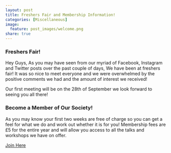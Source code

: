```yaml
---
layout: post
title: Freshers Fair and Membership Information!
categories: [Miscellaneous]
image:
  feature: post_images/welcome.png
share: true
---
```


### Freshers Fair!

Hey Guys,
As you may have seen from our myriad of Facebook, Instagram and Twitter posts over the past couple of days, We have been at freshers fair!
It was so nice to meet everyone and we were overwhelmed by the positive comments we had and the amount of interest we received!

Our first meeting will be on the 28th of September we look forward to seeing you all there!


### Become a Member of Our Society!
As you may know your first two weeks are free of charge so you can get a feel for what we do and work out whether it is for you!
Membership fees are £5 for the entire year and will allow you access to all the talks and workshops we have on offer.
<div markdown="0"><a href="https://www.leedsbeckettsu.co.uk/groups/ethical-hacking--2" class="btn">Join Here</a></div>
